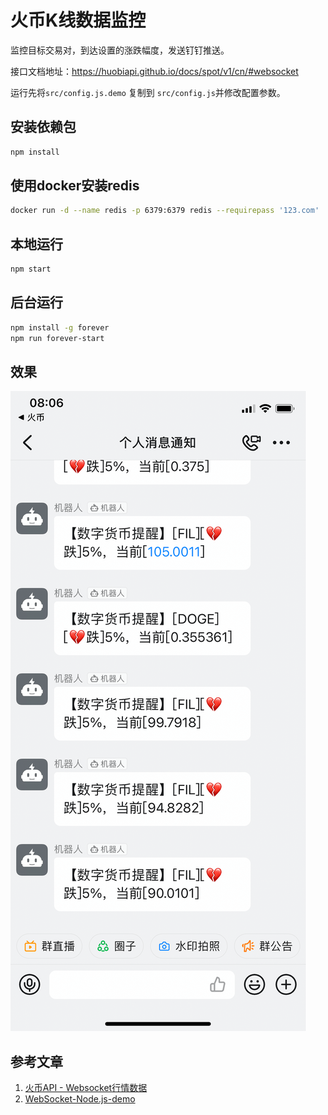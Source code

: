 # 火币K线数据监控

监控目标交易对，到达设置的涨跌幅度，发送钉钉推送。

接口文档地址：https://huobiapi.github.io/docs/spot/v1/cn/#websocket

运行先将`src/config.js.demo` 复制到 `src/config.js`并修改配置参数。


## 安装依赖包

```bash
npm install
```

## 使用docker安装redis
```bash
docker run -d --name redis -p 6379:6379 redis --requirepass '123.com'
```

## 本地运行

```bash
npm start
```

## 后台运行

```bash
npm install -g forever
npm run forever-start
```

## 效果

![](imgs/1.png)


## 参考文章

1. [火币API - Websocket行情数据](https://huobiapi.github.io/docs/spot/v1/cn/#websocket)
2. [WebSocket-Node.js-demo](https://github.com/huobiapi/WebSocket-Node.js-demo)
